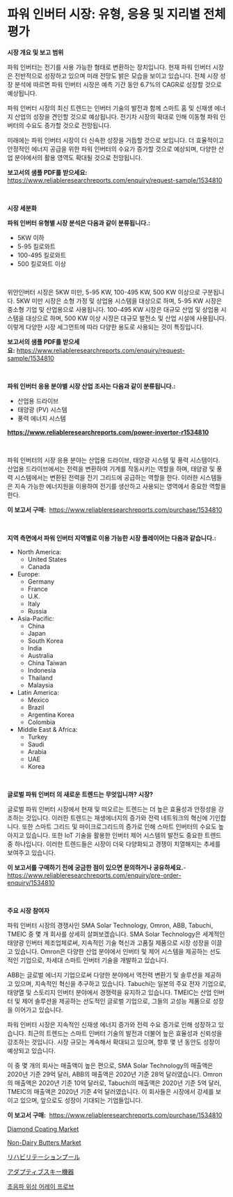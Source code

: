 <p><h1>파워 인버터 시장: 유형, 응용 및 지리별 전체 평가</h1></p><p><strong>시장 개요 및 보고 범위</strong></p>
<p><p>파워 인버터는 전기를 사용 가능한 형태로 변환하는 장치입니다. 현재 파워 인버터 시장은 전반적으로 성장하고 있으며 미래 전망도 밝은 모습을 보이고 있습니다. 전체 시장 성장 분석에 따르면 파워 인버터 시장은 예측 기간 동안 6.7%의 CAGR로 성장할 것으로 예상됩니다.</p><p>파워 인버터 시장의 최신 트렌드는 인버터 기술의 발전과 함께 스마트 홈 및 신재생 에너지 산업의 성장을 견인할 것으로 예상됩니다. 전기차 시장의 확대로 인해 이동형 파워 인버터의 수요도 증가할 것으로 전망됩니다.</p><p>미래에는 파워 인버터 시장이 더 신속한 성장을 거듭할 것으로 보입니다. 더 효율적이고 안정적인 에너지 공급을 위한 파워 인버터의 수요가 증가할 것으로 예상되며, 다양한 산업 분야에서의 활용 영역도 확대될 것으로 전망됩니다.</p></p>
<p><strong>보고서의 샘플 PDF를 받으세요:</strong> <a href="https://www.reliableresearchreports.com/enquiry/request-sample/1534810">https://www.reliableresearchreports.com/enquiry/request-sample/1534810</a></p>
<p>&nbsp;</p>
<p><strong>시장 세분화</strong></p>
<p><strong>파워 인버터 유형별 시장 분석은 다음과 같이 분류됩니다.:</strong></p>
<p><ul><li>5KW 이하</li><li>5-95 킬로와트</li><li>100-495 킬로와트</li><li>500 킬로와트 이상</li></ul></p>
<p>&nbsp;</p>
<p><p>위안인버터 시장은 5KW 미만, 5-95 KW, 100-495 KW, 500 KW 이상으로 구분됩니다. 5KW 미만 시장은 소형 가정 및 상업용 시스템을 대상으로 하며, 5-95 KW 시장은 중소형 기업 및 산업용으로 사용됩니다. 100-495 KW 시장은 대규모 산업 및 상업용 시스템을 대상으로 하며, 500 KW 이상 시장은 대규모 발전소 및 산업 시설에 사용됩니다. 이렇게 다양한 시장 세그먼트에 따라 다양한 용도로 사용되는 것이 특징입니다.</p></p>
<p><strong>보고서의 샘플 PDF를 받으세요:</strong>&nbsp;<a href="https://www.reliableresearchreports.com/enquiry/request-sample/1534810">https://www.reliableresearchreports.com/enquiry/request-sample/1534810</a></p>
<p>&nbsp;</p>
<p><strong> 파워 인버터 응용 분야별 시장 산업 조사는 다음과 같이 분류됩니다.:</strong></p>
<p><ul><li>산업용 드라이브</li><li>태양광 (PV) 시스템</li><li>풍력 에너지 시스템</li></ul></p>
<p><strong><a href="https://www.reliableresearchreports.com/power-invertor-r1534810">https://www.reliableresearchreports.com/power-invertor-r1534810</a></strong></p>
<p>&nbsp;</p>
<p><p>파워 인버터의 시장 응용 분야는 산업용 드라이브, 태양광 시스템 및 풍력 시스템이다. 산업용 드라이브에서는 전력을 변환하여 기계를 작동시키는 역할을 하며, 태양광 및 풍력 시스템에서는 변환된 전력을 전기 그리드에 공급하는 역할을 한다. 이러한 시스템들은 지속 가능한 에너지원을 이용하여 전기를 생산하고 사용되는 영역에서 중요한 역할을 한다.</p></p>
<p><strong>이 보고서 구매:</strong>&nbsp; <a href="https://www.reliableresearchreports.com/purchase/1534810">https://www.reliableresearchreports.com/purchase/1534810</a></p>
<p>&nbsp;</p>
<p><strong>지역 측면에서 파워 인버터 지역별로 이용 가능한 시장 플레이어는 다음과 같습니다.:</strong></p>
<p><ul>
    <li>
        North America:
        <ul>
            <li>United States</li>
            <li>Canada</li>
        </ul>
    </li>
    <li>
        Europe:
        <ul>
            <li>Germany</li>
            <li>France</li>
            <li>U.K.</li>
            <li>Italy</li>
            <li>Russia</li>
        </ul>
    </li>
    <li>
        Asia-Pacific:
        <ul>
            <li>China</li>
            <li>Japan</li>
            <li>South Korea</li>
            <li>India</li>
            <li>Australia</li>
            <li>China Taiwan</li>
            <li>Indonesia</li>
            <li>Thailand</li>
            <li>Malaysia</li>
        </ul>
    </li>
    <li>
        Latin America:
        <ul>
            <li>Mexico</li>
            <li>Brazil</li>
            <li>Argentina Korea</li>
            <li>Colombia</li>
        </ul>
    </li>
    <li>
        Middle East & Africa:
        <ul>
            <li>Turkey</li>
            <li>Saudi</li>
            <li>Arabia</li>
            <li>UAE</li>
            <li>Korea</li>
        </ul>
    </li>
    </ul></p>
<p>&nbsp;</p>
<p><strong>글로벌 파워 인버터 의 새로운 트렌드는 무엇입니까? 시장?</strong></p>
<p><p>글로벌 파워 인버터 시장에서 현재 및 떠오르는 트렌드는 더 높은 효율성과 안정성을 강조하는 것입니다. 이러한 트렌드는 재생에너지의 증가와 전력 네트워크의 혁신에 기인합니다. 또한 스마트 그리드 및 마이크로그리드의 증가로 인해 스마트 인버터의 수요도 높아지고 있습니다. 또한 IoT 기술을 활용한 인버터 제어 시스템의 발전도 중요한 트렌드 중 하나입니다. 이러한 트렌드들은 시장이 더욱 다양화되고 경쟁이 치열해지는 추세를 보여주고 있습니다.</p></p>
<p><strong>이 보고서를 구매하기 전에 궁금한 점이 있으면 문의하거나 공유하세요.</strong>- <a href="https://www.reliableresearchreports.com/enquiry/pre-order-enquiry/1534810">https://www.reliableresearchreports.com/enquiry/pre-order-enquiry/1534810</a></p>
<p>&nbsp;</p>
<p><strong>주요 시장 참여자</strong></p>
<p><p>파워 인버터 시장의 경쟁사인 SMA Solar Technology, Omron, ABB, Tabuchi, TMEIC 중 몇 개 회사를 상세히 살펴보겠습니다. SMA Solar Technology은 세계적인 태양광 인버터 제조업체로써, 지속적인 기술 혁신과 고품질 제품으로 시장 성장을 이끌고 있습니다. Omron은 다양한 산업 분야에서 인버터 및 제어 시스템을 제공하는 선도적인 기업으로, 차세대 스마트 인버터 기술을 개발하고 있습니다.</p><p>ABB는 글로벌 에너지 기업으로써 다양한 분야에서 역전력 변환기 및 솔루션을 제공하고 있으며, 지속적인 혁신을 추구하고 있습니다. Tabuchi는 일본의 주요 전자 기업으로, 태양열 및 스토리지 인버터 분야에서 경쟁력을 유지하고 있습니다. TMEIC는 산업 인버터 및 제어 솔루션을 제공하는 선도적인 글로벌 기업으로, 그들의 고성능 제품으로 성장을 이어가고 있습니다.</p><p>파워 인버터 시장은 지속적인 신재생 에너지 증가와 전력 수요 증가로 인해 성장하고 있습니다. 최근의 트렌드는 스마트 인버터 기술의 발전과 더불어 높은 효율성과 신뢰성을 강조하는 것입니다. 시장 규모는 계속해서 확대되고 있으며, 향후 몇 년 동안도 성장이 예상되고 있습니다.</p><p>이 중 몇 개의 회사는 매출액이 높은 편으로, SMA Solar Technology의 매출액은 2020년 기준 29억 달러, ABB의 매출액은 2020년 기준 28억 달러였습니다. Omron의 매출액은 2020년 기준 10억 달러로, Tabuchi의 매출액은 2020년 기준 5억 달러, TMEIC의 매출액은 2020년 기준 4억 달러였습니다. 이 회사들은 시장에서 강세를 보이고 있으며, 앞으로도 성장이 기대되는 기업들입니다.</p></p>
<p><strong>이 보고서 구매:</strong>&nbsp;&nbsp;<a href="https://www.reliableresearchreports.com/purchase/1534810">https://www.reliableresearchreports.com/purchase/1534810</a></p>
<p><p><a href="https://cat-emmental-94b.notion.site/Global-Diamond-Coating-Market-Size-and-Market-Trends-Insights-and-Projections-from-2024-to-2031-185f602891a844ec88ae090cabaae629">Diamond Coating Market</a></p><p><a href="https://github.com/joannesouthgate/Market-Research-Report-List-2/blob/main/non-dairy-butters-market.md">Non-Dairy Butters Market</a></p><p><a href="https://github.com/pepo3k/Market-Research-Report-List-1/blob/main/354900619980.md">リハビリテーションプール</a></p><p><a href="https://github.com/vhemk0794148/Market-Research-Report-List-1/blob/main/432230819979.md">アダプティブスキー機器</a></p><p><a href="https://github.com/FelipeGrrady654556/Market-Research-Report-List-1/blob/main/747964218318.md">초음파 위상 어레이 프로브</a></p></p>
